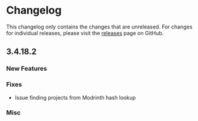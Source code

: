 # Changelog

This changelog only contains the changes that are unreleased. For changes for individual releases, please visit the
[releases](https://github.com/ATLauncher/ATLauncher/releases) page on GitHub.

## 3.4.18.2

### New Features

### Fixes
- Issue finding projects from Modrinth hash lookup

### Misc
